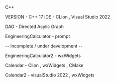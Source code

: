 C++

VERSION - C++ 17
IDE - CLion , Visual Studio 2022


DAG - Directed Acylic Graph

EngineeringCalculator - prompt

-- Incomplete / under development --

EngineeringCalculator2 - wxWidgets

Calendar - Clion , wxWidgets , CMake

Calendar2 - visualStudio 2022 , wxWidgets

